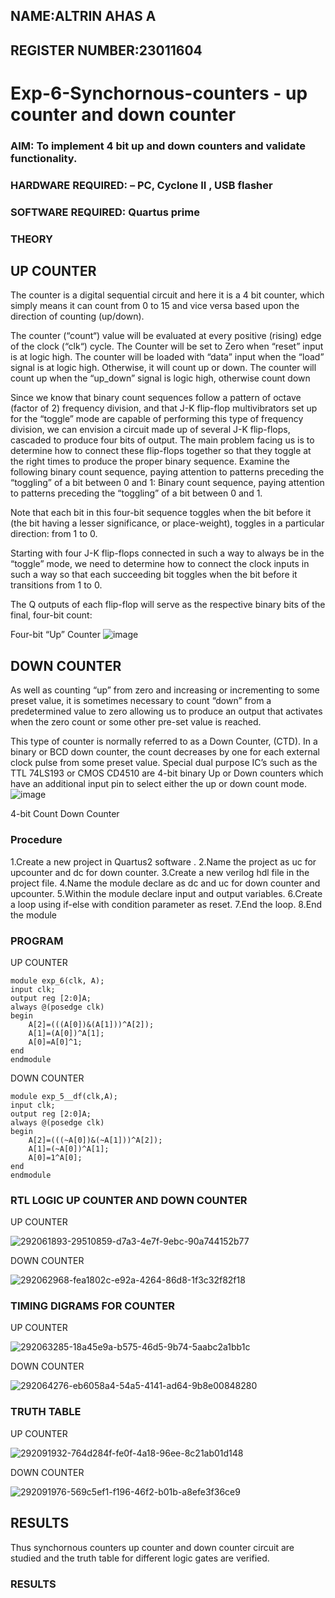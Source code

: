 ## NAME:ALTRIN AHAS A
## REGISTER NUMBER:23011604

# Exp-6-Synchornous-counters - up counter and down counter 
### AIM: To implement 4 bit up and down counters and validate  functionality.
### HARDWARE REQUIRED:  – PC, Cyclone II , USB flasher
### SOFTWARE REQUIRED:   Quartus prime
### THEORY 

## UP COUNTER 
The counter is a digital sequential circuit and here it is a 4 bit counter, which simply means it can count from 0 to 15 and vice versa based upon the direction of counting (up/down). 

The counter (“count“) value will be evaluated at every positive (rising) edge of the clock (“clk“) cycle.
The Counter will be set to Zero when “reset” input is at logic high.
The counter will be loaded with “data” input when the “load” signal is at logic high. Otherwise, it will count up or down.
The counter will count up when the “up_down” signal is logic high, otherwise count down

Since we know that binary count sequences follow a pattern of octave (factor of 2) frequency division, and that J-K flip-flop multivibrators set up for the “toggle” mode are capable of performing this type of frequency division, we can envision a circuit made up of several J-K flip-flops, cascaded to produce four bits of output.
The main problem facing us is to determine how to connect these flip-flops together so that they toggle at the right times to produce the proper binary sequence.
Examine the following binary count sequence, paying attention to patterns preceding the “toggling” of a bit between 0 and 1:
Binary count sequence, paying attention to patterns preceding the “toggling” of a bit between 0 and 1.

Note that each bit in this four-bit sequence toggles when the bit before it (the bit having a lesser significance, or place-weight), toggles in a particular direction: from 1 to 0.



 
 

Starting with four J-K flip-flops connected in such a way to always be in the “toggle” mode, we need to determine how to connect the clock inputs in such a way so that each succeeding bit toggles when the bit before it transitions from 1 to 0.

The Q outputs of each flip-flop will serve as the respective binary bits of the final, four-bit count:

 
 

Four-bit “Up” Counter
![image](https://user-images.githubusercontent.com/36288975/169644758-b2f4339d-9532-40c5-af40-8f4f8c942e2c.png)



## DOWN COUNTER 

As well as counting “up” from zero and increasing or incrementing to some preset value, it is sometimes necessary to count “down” from a predetermined value to zero allowing us to produce an output that activates when the zero count or some other pre-set value is reached.

This type of counter is normally referred to as a Down Counter, (CTD). In a binary or BCD down counter, the count decreases by one for each external clock pulse from some preset value. Special dual purpose IC’s such as the TTL 74LS193 or CMOS CD4510 are 4-bit binary Up or Down counters which have an additional input pin to select either the up or down count mode.
![image](https://user-images.githubusercontent.com/36288975/169644844-1a14e123-7228-4ed8-81a9-eb937dff4ac8.png)


4-bit Count Down Counter
### Procedure

1.Create a new project in Quartus2 software .
2.Name the project as uc for upcounter and dc for down counter.
3.Create a new verilog hdl file in the project file.
4.Name the module declare as dc and uc for down counter and upcounter.
5.Within the module declare input and output variables.
6.Create a loop using if-else with condition parameter as reset.
7.End the loop.
8.End the module



### PROGRAM 
UP COUNTER
```
module exp_6(clk, A);
input clk;
output reg [2:0]A;
always @(posedge clk)
begin
	A[2]=(((A[0])&(A[1]))^A[2]);
	A[1]=(A[0])^A[1];
	A[0]=A[0]^1;
end
endmodule
```
DOWN COUNTER
```
module exp_5__df(clk,A);
input clk;
output reg [2:0]A;
always @(posedge clk)
begin
	A[2]=(((~A[0])&(~A[1]))^A[2]);
	A[1]=(~A[0])^A[1];
	A[0]=1^A[0];
end 
endmodule
```

### RTL LOGIC UP COUNTER AND DOWN COUNTER  

UP COUNTER

![292061893-29510859-d7a3-4e7f-9ebc-90a744152b77](https://github.com/altrinahas/Exp-7-Synchornous-counters-/assets/145980038/61abc557-1ca3-41f3-8ddb-e02f041d725c)

DOWN COUNTER

![292062968-fea1802c-e92a-4264-86d8-1f3c32f82f18](https://github.com/altrinahas/Exp-7-Synchornous-counters-/assets/145980038/070c8a8f-937a-4cec-be73-38909c170d18)

### TIMING DIGRAMS FOR COUNTER

UP COUNTER

![292063285-18a45e9a-b575-46d5-9b74-5aabc2a1bb1c](https://github.com/altrinahas/Exp-7-Synchornous-counters-/assets/145980038/c2f70642-8617-41bc-9023-1e51858499bc)

DOWN COUNTER

![292064276-eb6058a4-54a5-4141-ad64-9b8e00848280](https://github.com/altrinahas/Exp-7-Synchornous-counters-/assets/145980038/6e070069-1189-476a-85af-6c6549a972b0)


### TRUTH TABLE 

UP COUNTER

![292091932-764d284f-fe0f-4a18-96ee-8c21ab01d148](https://github.com/altrinahas/Exp-7-Synchornous-counters-/assets/145980038/97b66659-f7f0-4781-907a-856da9a48b49)

DOWN COUNTER

![292091976-569c5ef1-f196-46f2-b01b-a8efe3f36ce9](https://github.com/altrinahas/Exp-7-Synchornous-counters-/assets/145980038/929e71ec-dc4c-46b1-a108-41de3ac2bc1f)

## RESULTS
Thus synchornous counters up counter and down counter circuit are studied and the truth table for different logic gates are verified.

### RESULTS 

